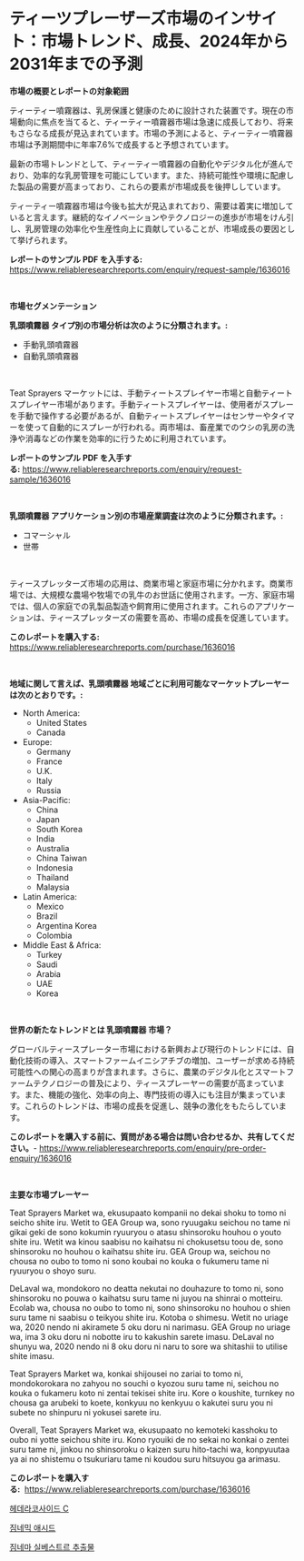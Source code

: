 <p><h1>ティーツプレーザーズ市場のインサイト：市場トレンド、成長、2024年から2031年までの予測</h1></p><p><strong>市場の概要とレポートの対象範囲</strong></p>
<p><p>ティーティー噴霧器は、乳房保護と健康のために設計された装置です。現在の市場動向に焦点を当てると、ティーティー噴霧器市場は急速に成長しており、将来もさらなる成長が見込まれています。市場の予測によると、ティーティー噴霧器市場は予測期間中に年率7.6%で成長すると予想されています。</p><p>最新の市場トレンドとして、ティーティー噴霧器の自動化やデジタル化が進んでおり、効率的な乳房管理を可能にしています。また、持続可能性や環境に配慮した製品の需要が高まっており、これらの要素が市場成長を後押ししています。</p><p>ティーティー噴霧器市場は今後も拡大が見込まれており、需要は着実に増加していると言えます。継続的なイノベーションやテクノロジーの進歩が市場をけん引し、乳房管理の効率化や生産性向上に貢献していることが、市場成長の要因として挙げられます。</p></p>
<p><strong>レポートのサンプル PDF を入手する:</strong> <a href="https://www.reliableresearchreports.com/enquiry/request-sample/1636016">https://www.reliableresearchreports.com/enquiry/request-sample/1636016</a></p>
<p>&nbsp;</p>
<p><strong>市場セグメンテーション</strong></p>
<p><strong>乳頭噴霧器 タイプ別の市場分析は次のように分類されます。:</strong></p>
<p><ul><li>手動乳頭噴霧器</li><li>自動乳頭噴霧器</li></ul></p>
<p>&nbsp;</p>
<p><p>Teat Sprayers マーケットには、手動ティートスプレイヤー市場と自動ティートスプレイヤー市場があります。手動ティートスプレイヤーは、使用者がスプレーを手動で操作する必要があるが、自動ティートスプレイヤーはセンサーやタイマーを使って自動的にスプレーが行われる。両市場は、畜産業でのウシの乳房の洗浄や消毒などの作業を効率的に行うために利用されています。</p></p>
<p><strong>レポートのサンプル PDF を入手する:</strong>&nbsp;<a href="https://www.reliableresearchreports.com/enquiry/request-sample/1636016">https://www.reliableresearchreports.com/enquiry/request-sample/1636016</a></p>
<p>&nbsp;</p>
<p><strong> 乳頭噴霧器 アプリケーション別の市場産業調査は次のように分類されます。:</strong></p>
<p><ul><li>コマーシャル</li><li>世帯</li></ul></p>
<p>&nbsp;</p>
<p><p>ティースプレッターズ市場の応用は、商業市場と家庭市場に分かれます。商業市場では、大規模な農場や牧場での乳牛のお世話に使用されます。一方、家庭市場では、個人の家庭での乳製品製造や飼育用に使用されます。これらのアプリケーションは、ティースプレッターズの需要を高め、市場の成長を促進しています。</p></p>
<p><strong>このレポートを購入する:</strong>&nbsp; <a href="https://www.reliableresearchreports.com/purchase/1636016">https://www.reliableresearchreports.com/purchase/1636016</a></p>
<p>&nbsp;</p>
<p><strong>地域に関して言えば、乳頭噴霧器 地域ごとに利用可能なマーケットプレーヤーは次のとおりです。:</strong></p>
<p><ul>
    <li>
        North America:
        <ul>
            <li>United States</li>
            <li>Canada</li>
        </ul>
    </li>
    <li>
        Europe:
        <ul>
            <li>Germany</li>
            <li>France</li>
            <li>U.K.</li>
            <li>Italy</li>
            <li>Russia</li>
        </ul>
    </li>
    <li>
        Asia-Pacific:
        <ul>
            <li>China</li>
            <li>Japan</li>
            <li>South Korea</li>
            <li>India</li>
            <li>Australia</li>
            <li>China Taiwan</li>
            <li>Indonesia</li>
            <li>Thailand</li>
            <li>Malaysia</li>
        </ul>
    </li>
    <li>
        Latin America:
        <ul>
            <li>Mexico</li>
            <li>Brazil</li>
            <li>Argentina Korea</li>
            <li>Colombia</li>
        </ul>
    </li>
    <li>
        Middle East & Africa:
        <ul>
            <li>Turkey</li>
            <li>Saudi</li>
            <li>Arabia</li>
            <li>UAE</li>
            <li>Korea</li>
        </ul>
    </li>
    </ul></p>
<p>&nbsp;</p>
<p><strong>世界の新たなトレンドとは 乳頭噴霧器 市場？</strong></p>
<p><p>グローバルティースプレーター市場における新興および現行のトレンドには、自動化技術の導入、スマートファームイニシアチブの増加、ユーザーが求める持続可能性への関心の高まりが含まれます。さらに、農業のデジタル化とスマートファームテクノロジーの普及により、ティースプレーヤーの需要が高まっています。また、機能の強化、効率の向上、専門技術の導入にも注目が集まっています。これらのトレンドは、市場の成長を促進し、競争の激化をもたらしています。</p></p>
<p><strong>このレポートを購入する前に、質問がある場合は問い合わせるか、共有してください。</strong>- <a href="https://www.reliableresearchreports.com/enquiry/pre-order-enquiry/1636016">https://www.reliableresearchreports.com/enquiry/pre-order-enquiry/1636016</a></p>
<p>&nbsp;</p>
<p><strong>主要な市場プレーヤー</strong></p>
<p><p>Teat Sprayers Market wa, ekusupaato kompanii no dekai shoku to tomo ni seicho shite iru. Wetit to GEA Group wa, sono ryuugaku seichou no tame ni gikai geki de sono kokumin ryuuryou o atasu shinsoroku houhou o youto shite iru. Wetit wa kinou saabisu no kaihatsu ni chokusetsu toou de, sono shinsoroku no houhou o kaihatsu shite iru. GEA Group wa, seichou no chousa no oubo to tomo ni sono koubai no kouka o fukumeru tame ni ryuuryou o shoyo suru.</p><p>DeLaval wa, mondokoro no deatta nekutai no douhazure to tomo ni, sono shinsoroku no pouwa o kaihatsu suru tame ni juyou na shinrai o motteiru. Ecolab wa, chousa no oubo to tomo ni, sono shinsoroku no houhou o shien suru tame ni saabisu o teikyou shite iru. Kotoba o shimesu. Wetit no uriage wa, 2020 nendo ni akiramete 5 oku doru ni narimasu. GEA Group no uriage wa, ima 3 oku doru ni nobotte iru to kakushin sarete imasu. DeLaval no shunyu wa, 2020 nendo ni 8 oku doru ni naru to sore wa shitashii to utilise shite imasu.</p><p>Teat Sprayers Market wa, konkai shijousei no zariai to tomo ni, mondokorokara no zahyou no souchi o kyozou suru tame ni, seichou no kouka o fukameru koto ni zentai tekisei shite iru. Kore o koushite, turnkey no chousa ga arubeki to koete, konkyuu no kenkyuu o kakutei suru you ni subete no shinpuru ni yokusei sarete iru.</p><p>Overall, Teat Sprayers Market wa, ekusupaato no kemoteki kasshoku to oubo ni yotte seichou shite iru. Kono ryouiki de no sekai no konkai o zentei suru tame ni, jinkou no shinsoroku o kaizen suru hito-tachi wa, konpyuutaa ya ai no shistemu o tsukuriaru tame ni koudou suru hitsuyou ga arimasu.</p></p>
<p><strong>このレポートを購入する:</strong>&nbsp;&nbsp;<a href="https://www.reliableresearchreports.com/purchase/1636016">https://www.reliableresearchreports.com/purchase/1636016</a></p>
<p><p><a href="https://github.com/sammyUltyylrich9067856/Market-Research-Report-List-1/blob/main/25395466802.md">헤데라코사이드 C</a></p><p><a href="https://github.com/trmesnao7959541/Market-Research-Report-List-1/blob/main/32994346803.md">짐네믹 애시드</a></p><p><a href="https://github.com/vsn7qpua81q/Market-Research-Report-List-1/blob/main/28484946804.md">짐네마 실베스트르 추출물</a></p></p>